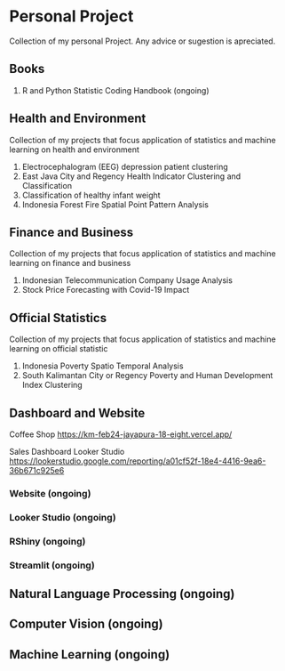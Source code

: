 # Personal Project
Collection of my personal Project. Any advice or sugestion is apreciated.

## Books
1.  R and Python Statistic Coding Handbook (ongoing)

## Health and Environment
Collection of my projects that focus application of statistics and machine learning on health and environment
1.	Electrocephalogram (EEG) depression patient clustering
2.	East Java City and Regency Health Indicator Clustering and Classification
3.	Classification of healthy infant weight
4.	Indonesia Forest Fire Spatial Point Pattern Analysis

## Finance and Business
Collection of my projects that focus application of statistics and machine learning on finance and business
1. Indonesian Telecommunication Company Usage Analysis
2. Stock Price Forecasting with Covid-19 Impact

## Official Statistics
Collection of my projects that focus application of statistics and machine learning on official statistic
1. Indonesia Poverty Spatio Temporal Analysis
2. South Kalimantan City or Regency Poverty and Human Development Index Clustering

## Dashboard and Website
Coffee Shop
https://km-feb24-jayapura-18-eight.vercel.app/

Sales Dashboard Looker Studio
https://lookerstudio.google.com/reporting/a01cf52f-18e4-4416-9ea6-36b671c925e6

### Website (ongoing)
### Looker Studio (ongoing)
### RShiny (ongoing)
### Streamlit (ongoing)

## Natural Language Processing (ongoing)

## Computer Vision (ongoing)

## Machine Learning (ongoing)


